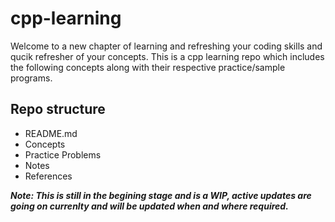 # cpp-learning

Welcome to a new chapter of learning and refreshing your coding skills and qucik refresher of your concepts. This is a cpp learning repo which includes the following concepts along with their respective practice/sample programs.

## Repo structure

- README.md
- Concepts
- Practice Problems
- Notes
- References

**_Note: This is still in the begining stage and is a WIP, active updates are going on currenlty and will be updated when and where required._**
